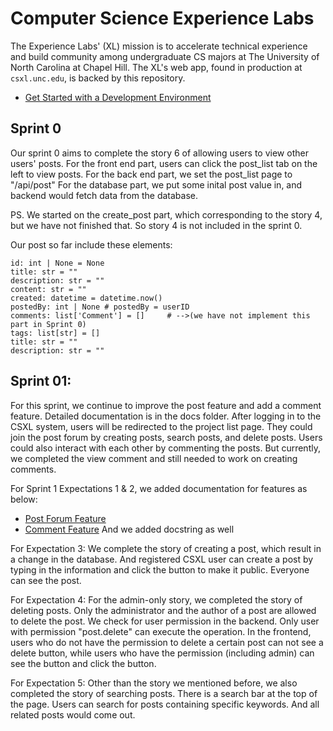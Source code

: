 # Computer Science Experience Labs

The Experience Labs' (XL) mission is to accelerate technical experience and build community among undergraduate CS majors at The University of North Carolina at Chapel Hill. The XL's web app, found in production at `csxl.unc.edu`, is backed by this repository.

* [Get Started with a Development Environment](docs/get_started.md)

## Sprint 0

Our sprint 0 aims to complete the story 6 of allowing users to view other users' posts. 
For the front end part, users can click the post_list tab on the left to view posts.
For the back end part, we set the post_list page to "/api/post"
For the database part, we put some inital post value in, and backend would fetch data from the database.

PS. We started on the create_post part, which corresponding to the story 4, but we have not finished that. So story 4 is not included in the sprint 0.

Our post so far include these elements:

    id: int | None = None
    title: str = ""
    description: str = ""
    content: str = ""
    created: datetime = datetime.now()
    postedBy: int | None # postedBy = userID
    comments: list['Comment'] = []     # -->(we have not implement this part in Sprint 0)
    tags: list[str] = []
    title: str = ""
    description: str = ""

## Sprint 01:
For this sprint, we continue to improve the post feature and add a comment feature. Detailed documentation is in the docs folder. After logging in to the CSXL system, users will be redirected to the project list page. They could join the post forum by creating posts, search posts, and delete posts. Users could also interact with each other by commenting the posts. But currently, we completed the view comment and still needed to work on creating comments.

For Sprint 1 Expectations 1 & 2, we added documentation for features as below:
* [Post Forum Feature](docs/post.md)
* [Comment Feature](docs/comments.md)
And we added docstring as well

For Expectation 3:
We complete the story of creating a post, which result in a change in the database. And registered CSXL user can create a post by typing in the information and click the button to make it public. Everyone can see the post.

For Expectation 4:
For the admin-only story, we completed the story of deleting posts. Only the administrator and the author of a post are allowed to delete the post. We check for user permission in the backend. Only user with permission "post.delete" can execute the operation. In the frontend, users who do not have the permission to delete a certain post can not see a delete button, while users who have the permission (including admin) can see the button and click the button.
    
For Expectation 5:
Other than the story we mentioned before, we also completed the story of searching posts. There is a search bar at the top of the page. Users can search for posts containing specific keywords. And all related posts would come out.
